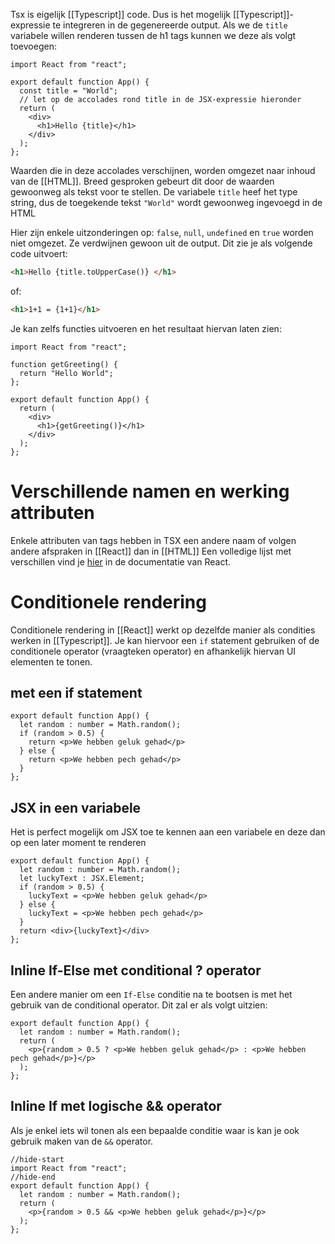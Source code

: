Tsx is eigelijk [[Typescript]] code. Dus is het mogelijk [[Typescript]]-expressie te integreren in de gegenereerde output. Als we de `title` variabele willen renderen tussen de h1 tags kunnen we deze als volgt toevoegen:
```tsx
import React from "react";

export default function App() {
  const title = "World";
  // let op de accolades rond title in de JSX-expressie hieronder
  return (
    <div>
      <h1>Hello {title}</h1>
    </div>
  );
};
```

Waarden die in deze accolades verschijnen, worden omgezet naar inhoud van de [[HTML]]. Breed gesproken gebeurt dit door de waarden gewoonweg als tekst voor te stellen. De variabele `title` heef het type string, dus de toegekende tekst `"World"` wordt gewoonweg ingevoegd in de HTML

Hier zijn enkele uitzonderingen op: `false`, `null`, `undefined` en `true` worden niet omgezet. Ze verdwijnen gewoon uit de output. Dit zie je als volgende code uitvoert:
```html
<h1>Hello {title.toUpperCase()} </h1>
```
of:
```html
<h1>1+1 = {1+1}</h1>
```

Je kan zelfs functies uitvoeren en het resultaat hiervan laten zien:
```tsx
import React from "react";

function getGreeting() {
  return "Hello World";
};

export default function App() {
  return (
    <div>
      <h1>{getGreeting()}</h1>
    </div>
  );
};
```

# Verschillende namen en werking attributen
Enkele attributen van tags hebben in TSX een andere naam of volgen andere afspraken in [[React]] dan in [[HTML]]
Een volledige lijst met verschillen vind je [hier](https://reactjs.org/docs/dom-elements.html) in de documentatie van React.

# Conditionele rendering
Conditionele rendering in [[React]] werkt op dezelfde manier als condities werken in [[Typescript]]. Je kan hiervoor een `if` statement gebruiken of de conditionele operator (vraagteken operator) en afhankelijk hiervan UI elementen te tonen.

## met een if statement
```tsx
export default function App() {
  let random : number = Math.random();
  if (random > 0.5) {
    return <p>We hebben geluk gehad</p>
  } else {
    return <p>We hebben pech gehad</p>
  }
};
```

## JSX in een variabele
Het is perfect mogelijk om JSX toe te kennen aan een variabele en deze dan op een later moment te renderen
```tsx
export default function App() {
  let random : number = Math.random();
  let luckyText : JSX.Element;
  if (random > 0.5) {
    luckyText = <p>We hebben geluk gehad</p>
  } else {
    luckyText = <p>We hebben pech gehad</p>
  }
  return <div>{luckyText}</div>
};
```

## Inline If-Else met conditional ? operator
Een andere manier om een `If-Else` conditie na te bootsen is met het gebruik van de conditional operator. Dit zal er als volgt uitzien:
```tsx
export default function App() {
  let random : number = Math.random();
  return (
    <p>{random > 0.5 ? <p>We hebben geluk gehad</p> : <p>We hebben pech gehad</p>}</p>
  );
};
```

## Inline If met logische && operator
Als je enkel iets wil tonen als een bepaalde conditie waar is kan je ook gebruik maken van de `&&` operator.
```tsx
//hide-start
import React from "react";
//hide-end
export default function App() {
  let random : number = Math.random();
  return (
    <p>{random > 0.5 && <p>We hebben geluk gehad</p>}</p>
  );
};
```